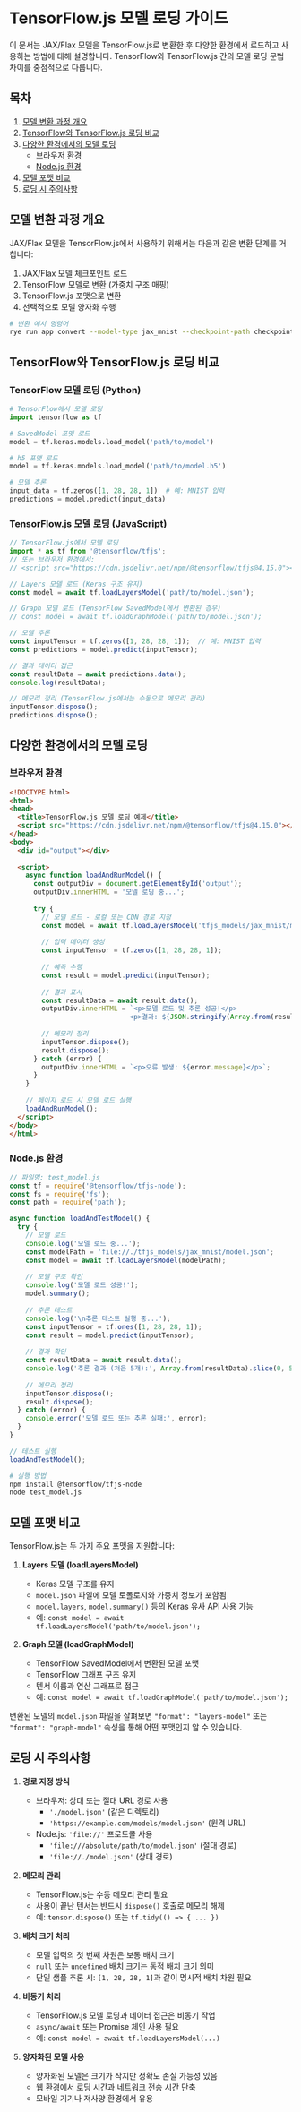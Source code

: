 # TensorFlow.js 모델 로딩 가이드

이 문서는 JAX/Flax 모델을 TensorFlow.js로 변환한 후 다양한 환경에서 로드하고 사용하는 방법에 대해 설명합니다. TensorFlow와 TensorFlow.js 간의 모델 로딩 문법 차이를 중점적으로 다룹니다.

## 목차
1. [모델 변환 과정 개요](#모델-변환-과정-개요)
2. [TensorFlow와 TensorFlow.js 로딩 비교](#tensorflow와-tensorflowjs-로딩-비교)
3. [다양한 환경에서의 모델 로딩](#다양한-환경에서의-모델-로딩)
   - [브라우저 환경](#브라우저-환경)
   - [Node.js 환경](#nodejs-환경)
4. [모델 포맷 비교](#모델-포맷-비교)
5. [로딩 시 주의사항](#로딩-시-주의사항)

## 모델 변환 과정 개요

JAX/Flax 모델을 TensorFlow.js에서 사용하기 위해서는 다음과 같은 변환 단계를 거칩니다:

1. JAX/Flax 모델 체크포인트 로드
2. TensorFlow 모델로 변환 (가중치 구조 매핑)
3. TensorFlow.js 포맷으로 변환
4. 선택적으로 모델 양자화 수행

```bash
# 변환 예시 명령어
rye run app convert --model-type jax_mnist --checkpoint-path checkpoints/jax_mnist/1
```

## TensorFlow와 TensorFlow.js 로딩 비교

### TensorFlow 모델 로딩 (Python)

```python
# TensorFlow에서 모델 로딩
import tensorflow as tf

# SavedModel 포맷 로드
model = tf.keras.models.load_model('path/to/model')

# h5 포맷 로드
model = tf.keras.models.load_model('path/to/model.h5')

# 모델 추론
input_data = tf.zeros([1, 28, 28, 1])  # 예: MNIST 입력
predictions = model.predict(input_data)
```

### TensorFlow.js 모델 로딩 (JavaScript)

```javascript
// TensorFlow.js에서 모델 로딩
import * as tf from '@tensorflow/tfjs';
// 또는 브라우저 환경에서:
// <script src="https://cdn.jsdelivr.net/npm/@tensorflow/tfjs@4.15.0"></script>

// Layers 모델 로드 (Keras 구조 유지)
const model = await tf.loadLayersModel('path/to/model.json');

// Graph 모델 로드 (TensorFlow SavedModel에서 변환된 경우)
// const model = await tf.loadGraphModel('path/to/model.json');

// 모델 추론
const inputTensor = tf.zeros([1, 28, 28, 1]);  // 예: MNIST 입력
const predictions = model.predict(inputTensor);

// 결과 데이터 접근
const resultData = await predictions.data();
console.log(resultData);

// 메모리 정리 (TensorFlow.js에서는 수동으로 메모리 관리)
inputTensor.dispose();
predictions.dispose();
```

## 다양한 환경에서의 모델 로딩

### 브라우저 환경

```html
<!DOCTYPE html>
<html>
<head>
  <title>TensorFlow.js 모델 로딩 예제</title>
  <script src="https://cdn.jsdelivr.net/npm/@tensorflow/tfjs@4.15.0"></script>
</head>
<body>
  <div id="output"></div>
  
  <script>
    async function loadAndRunModel() {
      const outputDiv = document.getElementById('output');
      outputDiv.innerHTML = '모델 로딩 중...';
      
      try {
        // 모델 로드 - 로컬 또는 CDN 경로 지정
        const model = await tf.loadLayersModel('tfjs_models/jax_mnist/model.json');
        
        // 입력 데이터 생성
        const inputTensor = tf.zeros([1, 28, 28, 1]);
        
        // 예측 수행
        const result = model.predict(inputTensor);
        
        // 결과 표시
        const resultData = await result.data();
        outputDiv.innerHTML = `<p>모델 로드 및 추론 성공!</p>
                              <p>결과: ${JSON.stringify(Array.from(resultData).slice(0, 5))}</p>`;
        
        // 메모리 정리
        inputTensor.dispose();
        result.dispose();
      } catch (error) {
        outputDiv.innerHTML = `<p>오류 발생: ${error.message}</p>`;
      }
    }
    
    // 페이지 로드 시 모델 로드 실행
    loadAndRunModel();
  </script>
</body>
</html>
```

### Node.js 환경

```javascript
// 파일명: test_model.js
const tf = require('@tensorflow/tfjs-node');
const fs = require('fs');
const path = require('path');

async function loadAndTestModel() {
  try {
    // 모델 로드
    console.log('모델 로드 중...');
    const modelPath = 'file://./tfjs_models/jax_mnist/model.json';
    const model = await tf.loadLayersModel(modelPath);
    
    // 모델 구조 확인
    console.log('모델 로드 성공!');
    model.summary();
    
    // 추론 테스트
    console.log('\n추론 테스트 실행 중...');
    const inputTensor = tf.ones([1, 28, 28, 1]);
    const result = model.predict(inputTensor);
    
    // 결과 확인
    const resultData = await result.data();
    console.log('추론 결과 (처음 5개):', Array.from(resultData).slice(0, 5));
    
    // 메모리 정리
    inputTensor.dispose();
    result.dispose();
  } catch (error) {
    console.error('모델 로드 또는 추론 실패:', error);
  }
}

// 테스트 실행
loadAndTestModel();
```

```bash
# 실행 방법
npm install @tensorflow/tfjs-node
node test_model.js
```

## 모델 포맷 비교

TensorFlow.js는 두 가지 주요 포맷을 지원합니다:

1. **Layers 모델 (loadLayersModel)**
   - Keras 모델 구조를 유지
   - `model.json` 파일에 모델 토폴로지와 가중치 정보가 포함됨
   - `model.layers`, `model.summary()` 등의 Keras 유사 API 사용 가능
   - 예: `const model = await tf.loadLayersModel('path/to/model.json');`

2. **Graph 모델 (loadGraphModel)**
   - TensorFlow SavedModel에서 변환된 모델 포맷
   - TensorFlow 그래프 구조 유지
   - 텐서 이름과 연산 그래프로 접근
   - 예: `const model = await tf.loadGraphModel('path/to/model.json');`

변환된 모델의 `model.json` 파일을 살펴보면 `"format": "layers-model"` 또는 `"format": "graph-model"` 속성을 통해 어떤 포맷인지 알 수 있습니다.

## 로딩 시 주의사항

1. **경로 지정 방식**
   - 브라우저: 상대 또는 절대 URL 경로 사용
     - `'./model.json'` (같은 디렉토리)
     - `'https://example.com/models/model.json'` (원격 URL)
   - Node.js: `'file://'` 프로토콜 사용
     - `'file:///absolute/path/to/model.json'` (절대 경로)
     - `'file://./model.json'` (상대 경로)

2. **메모리 관리**
   - TensorFlow.js는 수동 메모리 관리 필요
   - 사용이 끝난 텐서는 반드시 `dispose()` 호출로 메모리 해제
   - 예: `tensor.dispose()` 또는 `tf.tidy(() => { ... })`

3. **배치 크기 처리**
   - 모델 입력의 첫 번째 차원은 보통 배치 크기
   - `null` 또는 `undefined` 배치 크기는 동적 배치 크기 의미
   - 단일 샘플 추론 시: `[1, 28, 28, 1]`과 같이 명시적 배치 차원 필요

4. **비동기 처리**
   - TensorFlow.js 모델 로딩과 데이터 접근은 비동기 작업
   - `async/await` 또는 Promise 체인 사용 필요
   - 예: `const model = await tf.loadLayersModel(...)`

5. **양자화된 모델 사용**
   - 양자화된 모델은 크기가 작지만 정확도 손실 가능성 있음
   - 웹 환경에서 로딩 시간과 네트워크 전송 시간 단축
   - 모바일 기기나 저사양 환경에서 유용 
